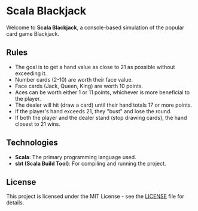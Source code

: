 # Scala Blackjack

Welcome to **Scala Blackjack**, a console-based simulation of the popular card game Blackjack.

## Rules

- The goal is to get a hand value as close to 21 as possible without exceeding it.
- Number cards (2-10) are worth their face value.
- Face cards (Jack, Queen, King) are worth 10 points.
- Aces can be worth either 1 or 11 points, whichever is more beneficial to the player.
- The dealer will hit (draw a card) until their hand totals 17 or more points.
- If the player's hand exceeds 21, they "bust" and lose the round.
- If both the player and the dealer stand (stop drawing cards), the hand closest to 21 wins.

## Technologies

- **Scala**: The primary programming language used.
- **sbt (Scala Build Tool)**: For compiling and running the project.

## License

This project is licensed under the MIT License - see the [LICENSE](LICENSE) file for details.
